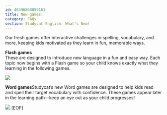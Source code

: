 ```yaml
---
id: 40396868059161
title: New games!
category: FAQs
section: Studycat English: What's New!
---
```

Our fresh games offer interactive challenges in spelling, vocabulary, and more, keeping kids motivated as they learn in fun, memorable ways.  
  
**Flash games**  
These are designed to introduce new language in a fun and easy way. Each topic now begins with a Flash game so your child knows exactly what they learning in the following games.   
  
![](https://help.studycat.com/hc/article_attachments/40396888063769)  

**Word games**Studycat’s new Word games are designed to help kids read and spell their target vocabulary with confidence. These games appear later in the learning path—keep an eye out as your child progresses!  

![](https://help.studycat.com/hc/article_attachments/40706212454169)
[EOF]